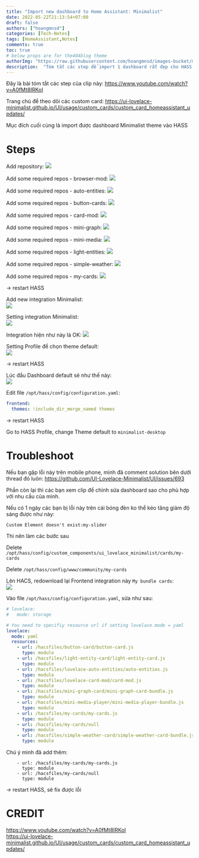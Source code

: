 ```yaml
---
title: "Import new dashboard to Home Assistant: Minimalist"
date: 2022-05-22T21:13:54+07:00
draft: false
authors: ["hoangmnsd"]
categories: [Tech-Notes]
tags: [HomeAssistant,Notes]
comments: true
toc: true
# below props are for the404blog theme
authorImg: "https://raw.githubusercontent.com/hoangmnsd/images-bucket/master/static/images/hoangmsnd-avatar001.jpg"
description:  "Tóm tắt các step để import 1 dashboard rất đẹp cho HASS của bạn"
---
```


Đây là bài tóm tắt các step của clip này: https://www.youtube.com/watch?v=A0fMt8IRKoI

Trang chủ để theo dõi các custom card: https://ui-lovelace-minimalist.github.io/UI/usage/custom_cards/custom_card_homeassistant_updates/ 

Mục đích cuối cùng là import được dashboard Minimalist theme vào HASS

# Steps

Add repository: 
![](https://raw.githubusercontent.com/hoangmnsd/images-bucket/master/static/images/hass-minimalist-add-repo.jpg)

Add some required repos - browser-mod:
![](https://raw.githubusercontent.com/hoangmnsd/images-bucket/master/static/images/hass-minimalist-add-repo-broser-mod.jpg)

Add some required repos - auto-entities:
![](https://raw.githubusercontent.com/hoangmnsd/images-bucket/master/static/images/hass-minimalist-add-repo-auto-entities.jpg)

Add some required repos - button-cards:
![](https://raw.githubusercontent.com/hoangmnsd/images-bucket/master/static/images/hass-minimalist-add-repo-button-cards.jpg)

Add some required repos - card-mod:
![](https://raw.githubusercontent.com/hoangmnsd/images-bucket/master/static/images/hass-minimalist-add-repo-card-mod.jpg)

Add some required repos - mini-graph:
![](https://raw.githubusercontent.com/hoangmnsd/images-bucket/master/static/images/hass-minimalist-add-repo-mini-graph.jpg)

Add some required repos - mini-media:
![](https://raw.githubusercontent.com/hoangmnsd/images-bucket/master/static/images/hass-minimalist-add-repo-mini-media.jpg)

Add some required repos - light-entities:
![](https://raw.githubusercontent.com/hoangmnsd/images-bucket/master/static/images/hass-minimalist-add-repo-light-entities.jpg)

Add some required repos - simple-weather:
![](https://raw.githubusercontent.com/hoangmnsd/images-bucket/master/static/images/hass-minimalist-add-repo-simple-weather.jpg)

Add some required repos - my-cards:
![](https://raw.githubusercontent.com/hoangmnsd/images-bucket/master/static/images/hass-minimalist-add-custom-repo-my-cards.jpg)

-> restart HASS

Add new integration Minimalist:  
![](https://raw.githubusercontent.com/hoangmnsd/images-bucket/master/static/images/hass-minimalist-add-new-integration.jpg)

Setting integration Minimalist:  
![](https://raw.githubusercontent.com/hoangmnsd/images-bucket/master/static/images/hass-minimalist-add-repo-setting-integration.jpg)

Integration hiện như này là OK: 
![](https://raw.githubusercontent.com/hoangmnsd/images-bucket/master/static/images/hass-minimalist-integration-displayed.jpg)

Setting Profile để chọn theme default:  
![](https://raw.githubusercontent.com/hoangmnsd/images-bucket/master/static/images/hass-minimalist-profile-theme-default.jpg)

-> restart HASS

Lúc đầu Dashboard default sẽ như thế này:  
![](https://raw.githubusercontent.com/hoangmnsd/images-bucket/master/static/images/hass-minimalist-default-dashboard.jpg)

Edit file `/opt/hass/config/configuration.yaml`:  
```yaml
frontend:
  themes: !include_dir_merge_named themes
```

-> restart HASS

Go to HASS Profile, change Theme default to `minimalist-desktop`

# Troubleshoot

Nếu bạn gặp lỗi này trên mobile phone, mình đã comment solution bên dưới thread đó luôn: 
https://github.com/UI-Lovelace-Minimalist/UI/issues/693

Phần còn lại thì các bạn xem clip để chỉnh sửa dashboard sao cho phù hợp với nhu cầu của mình.  

Nếu có 1 ngày các bạn bị lỗi này trên cái bóng đèn ko thể kéo tăng giảm độ sáng được như này:
```
Custom Element doesn't exist:my-slider
```

Thì nên làm các bước sau

Delete `/opt/hass/config/custom_components/ui_lovelace_minimalist/cards/my-cards`

Delete `/opt/hass/config/www/community/my-cards` 

Lên HACS, redownload lại Frontend integration này `My bundle cards`:  
![](https://raw.githubusercontent.com/hoangmnsd/images-bucket/master/static/images/hass-minimalist-my-cards.jpg)

Vào file `/opt/hass/config/configuration.yaml`, sửa như sau:  
```yml
# lovelace:
#   mode: storage

# You need to specifiy resource url if setting lovelace.mode = yaml
lovelace:
  mode: yaml
  resources:
    - url: /hacsfiles/button-card/button-card.js
      type: module
    - url: /hacsfiles/light-entity-card/light-entity-card.js
      type: module
    - url: /hacsfiles/lovelace-auto-entities/auto-entities.js
      type: module
    - url: /hacsfiles/lovelace-card-mod/card-mod.js
      type: module
    - url: /hacsfiles/mini-graph-card/mini-graph-card-bundle.js
      type: module
    - url: /hacsfiles/mini-media-player/mini-media-player-bundle.js
      type: module
    - url: /hacsfiles/my-cards/my-cards.js
      type: module
    - url: /hacsfiles/my-cards/null
      type: module
    - url: /hacsfiles/simple-weather-card/simple-weather-card-bundle.js
      type: module
```
Chú ý mình đã add thêm:  
```
    - url: /hacsfiles/my-cards/my-cards.js
      type: module
    - url: /hacsfiles/my-cards/null
      type: module
```
-> restart HASS, sẽ fix được lỗi

# CREDIT

https://www.youtube.com/watch?v=A0fMt8IRKoI  
https://ui-lovelace-minimalist.github.io/UI/usage/custom_cards/custom_card_homeassistant_updates/  



